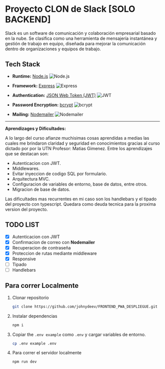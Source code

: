 # Proyecto CLON de Slack [SOLO BACKEND]

Slack es un software de comunicación y colaboración empresarial basado en la nube. Se clasifica como una herramienta de mensajería instantánea y gestión de trabajo en equipo, diseñada para mejorar la comunicación dentro de organizaciones y equipos de trabajo.

## Tech Stack

- **Runtime:** [Node.js](https://nodejs.org/)  ![Node.js](https://img.shields.io/badge/-Node.js-green?style=flat-square&logo=node.js&logoColor=white)  

- **Framework:** [Express](https://expressjs.com/)  ![Express](https://img.shields.io/badge/-Express-black?style=flat-square&logo=express&logoColor=white)  

- **Authentication:** [JSON Web Token (JWT)](https://jwt.io/)  ![JWT](https://img.shields.io/badge/-JWT-blueviolet?style=flat-square&logo=jsonwebtokens&logoColor=white)

- **Password Encryption:** [bcrypt](https://github.com/kelektiv/node.bcrypt.js) ![bcrypt](https://img.shields.io/badge/-bcrypt-orange?style=flat-square&logo=keepassdx&logoColor=white)

- **Mailing:** [Nodemailer](https://nodemailer.com/) ![Nodemailer](https://img.shields.io/badge/-Nodemailer-yellow?style=flat-square&logo=mailgun&logoColor=white)

---

**Aprendizages y Dificultades:**

A lo largo del curso afianze muchisimas cosas aprendidas a medias las cuales me brindaron claridad y seguridad en conocimientos gracias al curso dictado por por la UTN Profesor: Matias Gimenez. 
Entre los aprendizajes que se destacan son:

- Autenticacion con JWT.
- Middlewares.
- Evitar inyeccion de codigo SQL por formulario.
- Arquitectura MVC.
- Configuracion de variables de entorno, base de datos, entre otros.
- Migracion de base de datos.

Las dificultades mas recurrentes en mi caso son los handlebars y el tipado del proyecto con typescript. Quedara como deuda tecnica para la proxima version del proyecto.

## TODO LIST

- [x] Autenticacion con JWT
- [x] Confirmacion de correo con **Nodemailer**
- [x] Recuperacion de contraseña
- [x] Proteccion de rutas mediante middleware
- [x] Responsive
- [ ] Tipado
- [ ] Handlebars

## Para correr Localmente

1. Clonar repositorio

   ```bash
   git clone https://github.com/johnydeev/FRONTEND_PWA_DESPLIEGUE.git
   ```

2. Instalar dependencias

   ```bash
   npm i
   ```

3. Copiar the `.env example` como `.env` y cargar variables de entorno.

   ```bash
   cp .env example .env
   ```

4. Para correr el servidor localmente

   ```bash
   npm run dev
   ```
